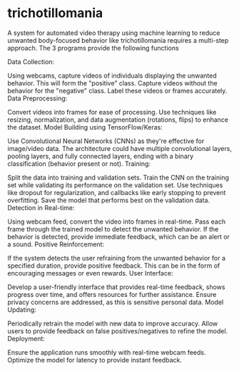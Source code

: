 # trichotillomania
A system for automated video therapy using machine learning to reduce unwanted body-focused behavior like trichotillomania requires a multi-step approach. 
The 3 programs provide the following functions

Data Collection:

Using webcams, capture videos of individuals displaying the unwanted behavior. This will form the "positive" class.
Capture videos without the behavior for the "negative" class.
Label these videos or frames accurately.
Data Preprocessing:

Convert videos into frames for ease of processing.
Use techniques like resizing, normalization, and data augmentation (rotations, flips) to enhance the dataset.
Model Building using TensorFlow/Keras:

Use Convolutional Neural Networks (CNNs) as they're effective for image/video data.
The architecture could have multiple convolutional layers, pooling layers, and fully connected layers, ending with a binary classification (behavior present or not).
Training:

Split the data into training and validation sets.
Train the CNN on the training set while validating its performance on the validation set.
Use techniques like dropout for regularization, and callbacks like early stopping to prevent overfitting.
Save the model that performs best on the validation data.
Detection in Real-time:

Using webcam feed, convert the video into frames in real-time.
Pass each frame through the trained model to detect the unwanted behavior.
If the behavior is detected, provide immediate feedback, which can be an alert or a sound.
Positive Reinforcement:

If the system detects the user refraining from the unwanted behavior for a specified duration, provide positive feedback. This can be in the form of encouraging messages or even rewards.
User Interface:

Develop a user-friendly interface that provides real-time feedback, shows progress over time, and offers resources for further assistance.
Ensure privacy concerns are addressed, as this is sensitive personal data.
Model Updating:

Periodically retrain the model with new data to improve accuracy.
Allow users to provide feedback on false positives/negatives to refine the model.
Deployment:

Ensure the application runs smoothly with real-time webcam feeds.
Optimize the model for latency to provide instant feedback.
